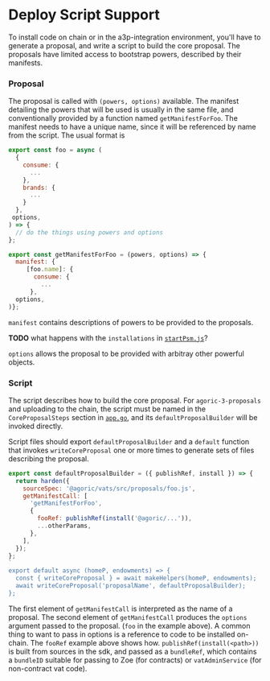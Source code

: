 # Deploy Script Support

To install code on chain or in the a3p-integration environment, you'll have to
generate a proposal, and write a script to build the core proposal. The
proposals have limited access to bootstrap powers, described by their manifests.


### Proposal

The proposal is called with `(powers, options)` available. The manifest
detailing the powers that will be used is usually in the same file, and
conventionally provided by a function named `getManifestForFoo`. The manifest
needs to have a unique name, since it will be referenced by name from the script.
The usual format is
```js
export const foo = async (
  {
    consume: {
      ...
    },
    brands: {
      ...
    }
  },
 options,
) => {
  // do the things using powers and options
};

export const getManifestForFoo = (powers, options) => {
  manifest: {
     [foo.name]: {
       consume: {
         ...
      },
  options,
)};
```

`manifest` contains descriptions of powers to be provided to the proposals.

**TODO**  what happens with the `installations` in [`startPsm.js`](https://github.com/Agoric/agoric-sdk/blob/b13743a2cccf0cb63a412b54384435596d4e81ea/packages/inter-protocol/src/proposals/startPSM.js#L496)?

`options` allows the proposal to be provided with arbitray other powerful
objects.

### Script

The script describes how to build the core proposal. For
`agoric-3-proposals` and uploading to the chain, the script must be named in the
`CoreProposalSteps` section in
[`app.go`](https://github.com/Agoric/agoric-sdk/blob/b13743a2cccf0cb63a412b54384435596d4e81ea/golang/cosmos/app/app.go#L881),
and its `defaultProposalBuilder` will be invoked
directly.

Script files should export `defaultProposalBuilder` and a `default` function
that invokes `writeCoreProposal` one or more times to generate sets of files
describing the proposal.

```js
export const defaultProposalBuilder = ({ publishRef, install }) => {
  return harden({
    sourceSpec: '@agoric/vats/src/proposals/foo.js',
    getManifestCall: [
      'getManifestForFoo',
      {
        fooRef: publishRef(install('@agoric/...')),
        ...otherParams,
      },
    ],
  });
};
`
export default async (homeP, endowments) => {
  const { writeCoreProposal } = await makeHelpers(homeP, endowments);
  await writeCoreProposal('proposalName', defaultProposalBuilder);
};
```

The first element of `getManifestCall` is interpreted as the name of a proposal.
The second element of `getManifestCall` produces the `options` argument passed
to the proposal. (`foo` in the example above). A common thing to want to pass in
options is a reference to code to be installed on-chain. The `fooRef` example
above shows how. `publishRef(install(<path>))` is built from sources in the
sdk, and passed as a `bundleRef`, which contains a `bundleID` suitable for
passing to Zoe (for contracts) or `vatAdminService` (for non-contract vat code).

